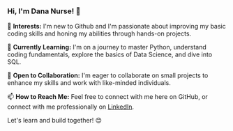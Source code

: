 ### Hi, I'm Dana Nurse! 👋

👀 **Interests:** I'm new to Github and I'm passionate about improving my basic coding skills and honing my abilities through hands-on projects.

🌱 **Currently Learning:** I'm on a journey to master Python, understand coding fundamentals, explore the basics of Data Science, and dive into SQL.

💼 **Open to Collaboration:** I'm eager to collaborate on small projects to enhance my skills and work with like-minded individuals.

📫 **How to Reach Me:** Feel free to connect with me here on GitHub, or connect with me professionally on [LinkedIn](https://www.linkedin.com/in/dana-nurse/).

Let's learn and build together! 😊


<!---
Dana-Nurse/Dana-Nurse is a ✨ special ✨ repository because its `README.md` (this file) appears on your GitHub profile.
You can click the Preview link to take a look at your changes.
--->

